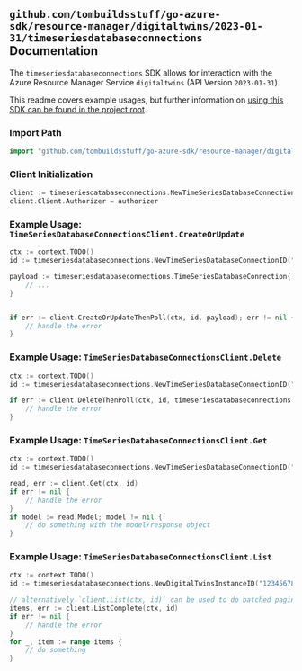 
## `github.com/tombuildsstuff/go-azure-sdk/resource-manager/digitaltwins/2023-01-31/timeseriesdatabaseconnections` Documentation

The `timeseriesdatabaseconnections` SDK allows for interaction with the Azure Resource Manager Service `digitaltwins` (API Version `2023-01-31`).

This readme covers example usages, but further information on [using this SDK can be found in the project root](https://github.com/tombuildsstuff/go-azure-sdk/tree/main/docs).

### Import Path

```go
import "github.com/tombuildsstuff/go-azure-sdk/resource-manager/digitaltwins/2023-01-31/timeseriesdatabaseconnections"
```


### Client Initialization

```go
client := timeseriesdatabaseconnections.NewTimeSeriesDatabaseConnectionsClientWithBaseURI("https://management.azure.com")
client.Client.Authorizer = authorizer
```


### Example Usage: `TimeSeriesDatabaseConnectionsClient.CreateOrUpdate`

```go
ctx := context.TODO()
id := timeseriesdatabaseconnections.NewTimeSeriesDatabaseConnectionID("12345678-1234-9876-4563-123456789012", "example-resource-group", "digitalTwinsInstanceValue", "timeSeriesDatabaseConnectionValue")

payload := timeseriesdatabaseconnections.TimeSeriesDatabaseConnection{
	// ...
}


if err := client.CreateOrUpdateThenPoll(ctx, id, payload); err != nil {
	// handle the error
}
```


### Example Usage: `TimeSeriesDatabaseConnectionsClient.Delete`

```go
ctx := context.TODO()
id := timeseriesdatabaseconnections.NewTimeSeriesDatabaseConnectionID("12345678-1234-9876-4563-123456789012", "example-resource-group", "digitalTwinsInstanceValue", "timeSeriesDatabaseConnectionValue")

if err := client.DeleteThenPoll(ctx, id, timeseriesdatabaseconnections.DefaultDeleteOperationOptions()); err != nil {
	// handle the error
}
```


### Example Usage: `TimeSeriesDatabaseConnectionsClient.Get`

```go
ctx := context.TODO()
id := timeseriesdatabaseconnections.NewTimeSeriesDatabaseConnectionID("12345678-1234-9876-4563-123456789012", "example-resource-group", "digitalTwinsInstanceValue", "timeSeriesDatabaseConnectionValue")

read, err := client.Get(ctx, id)
if err != nil {
	// handle the error
}
if model := read.Model; model != nil {
	// do something with the model/response object
}
```


### Example Usage: `TimeSeriesDatabaseConnectionsClient.List`

```go
ctx := context.TODO()
id := timeseriesdatabaseconnections.NewDigitalTwinsInstanceID("12345678-1234-9876-4563-123456789012", "example-resource-group", "digitalTwinsInstanceValue")

// alternatively `client.List(ctx, id)` can be used to do batched pagination
items, err := client.ListComplete(ctx, id)
if err != nil {
	// handle the error
}
for _, item := range items {
	// do something
}
```
